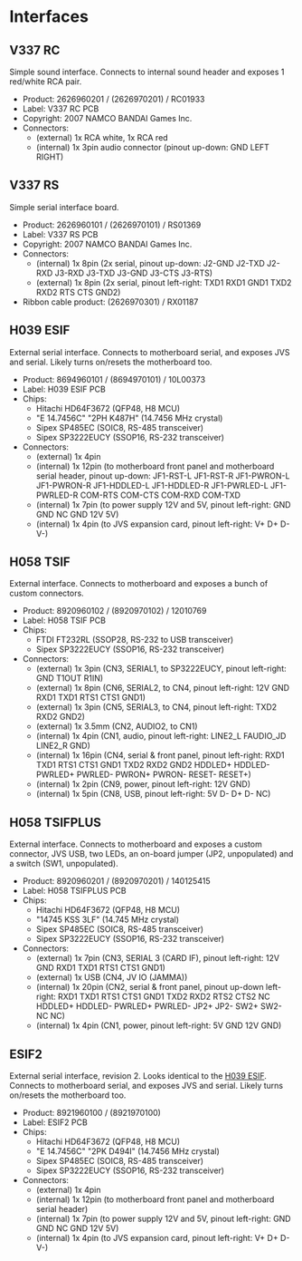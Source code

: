 # Interfaces

## V337 RC

Simple sound interface. Connects to internal sound header and exposes 1 red/white RCA pair.

* Product: 2626960201 / (2626970201) / RC01933
* Label: V337 RC PCB
* Copyright: 2007 NAMCO BANDAI Games Inc.
* Connectors:
  - (external) 1x RCA white, 1x RCA red
  - (internal) 1x 3pin audio connector (pinout up-down: GND LEFT RIGHT)

## V337 RS

Simple serial interface board.

* Product: 2626960101 / (2626970101) / RS01369
* Label: V337 RS PCB
* Copyright: 2007 NAMCO BANDAI Games Inc.
* Connectors:
  - (internal) 1x 8pin (2x serial, pinout up-down: J2-GND J2-TXD J2-RXD J3-RXD J3-TXD J3-GND J3-CTS J3-RTS)
  - (external) 1x 8pin (2x serial, pinout left-right: TXD1 RXD1 GND1 TXD2 RXD2 RTS CTS GND2)
* Ribbon cable product: (2626970301) / RX01187

## H039 ESIF

External serial interface. Connects to motherboard serial, and exposes JVS and serial. Likely turns on/resets the motherboard too.

* Product: 8694960101 / (8694970101) / 10L00373
* Label: H039 ESIF PCB
* Chips:
  - Hitachi HD64F3672 (QFP48, H8 MCU)
  - "E 14.7456C" "2PH K487H" (14.7456 MHz crystal)
  - Sipex SP485EC (SOIC8, RS-485 transceiver)
  - Sipex SP3222EUCY (SSOP16, RS-232 transceiver)
* Connectors:
  - (external) 1x 4pin
  - (internal) 1x 12pin (to motherboard front panel and motherboard serial header, pinout up-down: JF1-RST-L JF1-RST-R JF1-PWRON-L JF1-PWRON-R JF1-HDDLED-L JF1-HDDLED-R JF1-PWRLED-L JF1-PWRLED-R COM-RTS COM-CTS COM-RXD COM-TXD
  - (internal) 1x 7pin (to power supply 12V and 5V, pinout left-right: GND GND NC GND 12V 5V)
  - (internal) 1x 4pin (to JVS expansion card, pinout left-right: V+ D+ D- V-)

## H058 TSIF

External interface. Connects to motherboard and exposes a bunch of custom connectors.

* Product: 8920960102 / (8920970102) / 12010769
* Label: H058 TSIF PCB
* Chips:
  - FTDI FT232RL (SSOP28, RS-232 to USB transceiver)
  - Sipex SP3222EUCY (SSOP16, RS-232 transceiver)
* Connectors:
  - (external) 1x 3pin  (CN3, SERIAL1, to SP3222EUCY, pinout left-right: GND T1OUT R1IN)
  - (external) 1x 8pin  (CN6, SERIAL2, to CN4, pinout left-right: 12V GND RXD1 TXD1 RTS1 CTS1 GND1)
  - (external) 1x 3pin  (CN5, SERIAL3, to CN4, pinout left-right: TXD2 RXD2 GND2)
  - (external) 1x 3.5mm (CN2, AUDIO2, to CN1)
  - (internal) 1x 4pin  (CN1, audio, pinout left-right: LINE2_L FAUDIO_JD LINE2_R GND)
  - (internal) 1x 16pin (CN4, serial & front panel, pinout left-right: RXD1 TXD1 RTS1 CTS1 GND1 TXD2 RXD2 GND2 HDDLED+ HDDLED- PWRLED+ PWRLED- PWRON+ PWRON- RESET- RESET+)
  - (internal) 1x 2pin  (CN9, power, pinout left-right: 12V GND)
  - (internal) 1x 5pin  (CN8, USB, pinout left-right: 5V D- D+ D- NC)

## H058 TSIFPLUS

External interface. Connects to motherboard and exposes a custom connector, JVS USB, two LEDs, an on-board jumper (JP2, unpopulated) and a switch (SW1, unpopulated).

* Product: 8920960201 / (8920970201) / 140125415
* Label: H058 TSIFPLUS PCB
* Chips:
  - Hitachi HD64F3672 (QFP48, H8 MCU)
  - "14745 KSS 3LF" (14.745 MHz crystal)
  - Sipex SP485EC (SOIC8, RS-485 transceiver)
  - Sipex SP3222EUCY (SSOP16, RS-232 transceiver)
* Connectors:
  - (external) 1x 7pin  (CN3, SERIAL 3 (CARD IF), pinout left-right: 12V GND RXD1 TXD1 RTS1 CTS1 GND1)
  - (external) 1x USB   (CN4, JV IO (JAMMA))
  - (internal) 1x 20pin (CN2, serial & front panel, pinout up-down left-right: RXD1 TXD1 RTS1 CTS1 GND1 TXD2 RXD2 RTS2 CTS2 NC HDDLED+ HDDLED- PWRLED+ PWRLED- JP2+ JP2- SW2+ SW2- NC NC)
  - (internal) 1x 4pin  (CN1, power, pinout left-right: 5V GND 12V GND)

## ESIF2

External serial interface, revision 2. Looks identical to the [H039 ESIF](#h039-esif). Connects to motherboard serial, and exposes JVS and serial. Likely turns on/resets the motherboard too.

* Product: 8921960100 / (8921970100)
* Label: ESIF2 PCB
* Chips:
  - Hitachi HD64F3672 (QFP48, H8 MCU)
  - "E 14.7456C" "2PK D494I" (14.7456 MHz crystal)
  - Sipex SP485EC (SOIC8, RS-485 transceiver)
  - Sipex SP3222EUCY (SSOP16, RS-232 transceiver)
* Connectors:
  - (external) 1x 4pin
  - (internal) 1x 12pin (to motherboard front panel and motherboard serial header)
  - (internal) 1x 7pin (to power supply 12V and 5V, pinout left-right: GND GND NC GND 12V 5V)
  - (internal) 1x 4pin (to JVS expansion card, pinout left-right: V+ D+ D- V-)
